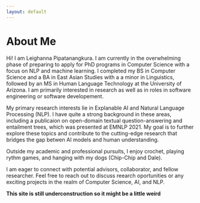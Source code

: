 ```yaml
---
layout: default
---
```


# About Me

Hi! I am Leighanna Pipatanangkura. I am currently in the overwhelming phase of preparing to apply for PhD programs in Computer Science with a focus on NLP and machine learning. I completed my BS in Computer Science and a BA in East Asian Studies with a 
a minor in Linguistics, followed by an MS in Human Language Technology at the University of Arizona. 
I am primarily interested in research as well as in roles in software engineering or software developement.

My primary research interests lie in Explanable AI and Natural Language Processing (NLP). I have quite a strong 
background in these areas, including a publicaion on open-domain textual question-answering and entailment trees, 
which was presented at EMNLP 2021. My goal is to further explore these topics and contribute to the cutting-edge 
research that bridges the gap betwen AI models and human understanding. 

Outside my academic and professional pursuits, I enjoy crochet, playing rythm games, and hanging with my dogs 
(Chip-Chip and Dale). 

I am eager to connect with potential advisors, collaborator, and fellow researcher. Feel free to reach out to discuss 
reearch oportunities or any exciting projects in the realm of Computer Science, AI, and NLP.

**This site is still underconstruction so it might be a little weird**